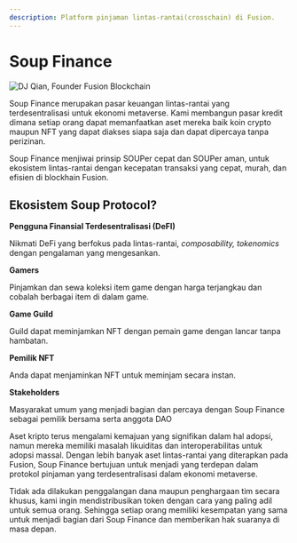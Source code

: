 ```yaml
---
description: Platform pinjaman lintas-rantai(crosschain) di Fusion.
---
```


# Soup Finance

![DJ Qian, Founder Fusion Blockchain](.gitbook/assets/DJ\_twitter.png)

Soup Finance merupakan pasar keuangan lintas-rantai yang terdesentralisasi untuk ekonomi metaverse. Kami membangun pasar kredit dimana setiap orang dapat memanfaatkan aset mereka baik koin crypto maupun NFT yang dapat diakses siapa saja dan dapat dipercaya tanpa perizinan.&#x20;

Soup Finance menjiwai prinsip SOUPer cepat dan SOUPer aman, untuk ekosistem lintas-rantai dengan kecepatan transaksi yang cepat, murah, dan efisien di blockhain Fusion.&#x20;

## Ekosistem Soup Protocol?

**Pengguna Finansial Terdesentralisasi (DeFI)**

Nikmati DeFi yang berfokus pada lintas-rantai, _composability, tokenomics_ dengan pengalaman yang mengesankan.

**Gamers**

Pinjamkan dan sewa koleksi item game dengan harga terjangkau dan cobalah berbagai item di dalam game.

**Game Guild**

Guild dapat meminjamkan NFT dengan pemain game dengan lancar tanpa hambatan.

**Pemilik NFT**

Anda dapat menjaminkan NFT untuk meminjam secara instan.

**Stakeholders**

Masyarakat umum yang menjadi bagian dan percaya dengan Soup Finance sebagai pemilik bersama serta anggota DAO



Aset kripto terus mengalami kemajuan yang signifikan dalam hal adopsi, namun mereka memiliki masalah likuiditas dan interoperabilitas untuk adopsi massal. Dengan lebih banyak aset lintas-rantai yang diterapkan pada Fusion, Soup Finance bertujuan untuk menjadi yang terdepan dalam protokol pinjaman yang terdesentralisasi dalam ekonomi metaverse.

Tidak ada dilakukan penggalangan dana maupun penghargaan tim secara khusus, kami ingin mendistribusikan token dengan cara yang paling adil untuk semua orang. Sehingga setiap orang memiliki kesempatan yang sama untuk menjadi bagian dari Soup Finance dan memberikan hak suaranya di masa depan.
